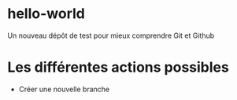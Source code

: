 # hello-world
Un nouveau dépôt de test pour mieux comprendre Git et Github

# Les différentes actions possibles
- Créer une nouvelle branche
